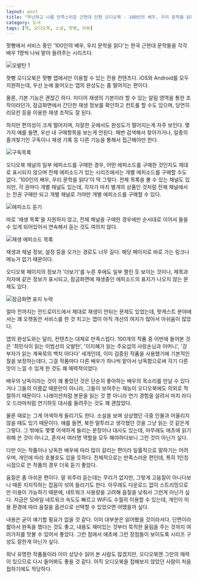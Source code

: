 ```yaml
---
layout: post
title: "무난하고 나름 만족스러운 근현대 단편 오디오북 - 100인의 배우, 우리 문학을 읽다"
category: 도서
tags: [책, 오디오북, 소설, 팟빵, 리뷰]
---
```


팟빵에서 서비스 중인
'100인의 배우, 우리 문학을 읽다'는
한국 근현대 문학들을 각각 배우 1명씩 나눠 맡아 들려주는 시리즈다.

![오발탄 1](https://lh3.googleusercontent.com/KK3WEABLa7ra3H4555t-kvjk01vte0cq2BEnllKk82JeMYiSgPoxZTupmp7BJcatGWfW6z3fm8BUnQ=s480)

팟빵 오디오북은 팟빵 앱에서만 이용할 수 있는 전용 컨텐츠다.
iOS와 Android를 모두 지원하는데,
우선 눈에 들어오는 앱의 완성도는 좀 떨어지는 편이다.

물론, 기본 기능은 괜찮긴 하다.
미디어 재생의 기본이라 할 수 있는
알림 영역을 통한 조작이라던가,
잠금화면에서 간단한 재생 정보를 확인하고 컨트롤 할 수도 있으며,
당연히 리모컨 등을 이용한 재생 조작도 잘 된다.

하지만 편의성이 크게 떨어지며,
자잘한 곳에서도 완성도가 떨어지는게 자주 보인다.
몇가지 예를 들면,
우선 내 구매항목을 보는게 안된다.
매번 검색해서 찾아가거나,
일종의 즐겨찾기인 구독이나 재생 기록 등 다른 기능을 통해서 접근해야만 한다.

![구독목록](https://lh3.googleusercontent.com/L3yf9NuPGxxSP2xRvbVpTiEJuL324OrOZuz2psctDJHyi6Is3VNenG2H4CKAoAE9kr5Ec44URb0yRQ=s480 "따로 구매한 목록을 볼 수 없어 구독 등을 활용해야 한다.")

오디오북 채널의 일부 에피소드를 구매한 경우,
어떤 에피소드를 구매한 것인지도 제대로 표시되지 않으며
전체 에피소드가 있는 시리즈에서는 개별 에피소드를 구매할 수도 없다.
'100인의 배우, 우리 문학을 읽다'이 딱 그렇다.
전체 목록을 볼 수 있는 채널도 있지만,
각 권마다 개별 채널도 있는데,
각자가 마치 별개의 상품인 것처럼 전체 채널에서는 전권 구매만 되고
개별 채널로 가야만 개별 에피소드를 구매할 수 있다.

![에피소드 듣기](https://lh3.googleusercontent.com/HVrmyCRbGqQVqNot_WsnMkBuUm1NsO9iIi4x_aU9GDJ_VBLu8W9PAsdxIq71nym0Xxo82AIDBuBkFQ=s480 "구매한 에피소드를 확인하기 어렵다.")

따로 '재생 목록'을 지원하지 않고,
전체 채널을 구매한 경우에만 순서대로 이어서 들을 수 있게 되어있어서
연속해서 듣는 것도 여의치 않다.

![재생 에피소드 목록](https://lh3.googleusercontent.com/aVAdHTmm5mjOKhVsZ6phIYk_rcgw_Kh6EQrcB9UADpA1hglRIhQ5JZrjHe00n0lPU7U0iFxwIYk_6Q=s480 "따로 재생목록을 지원하지 않아서 연속해서 듣기는 어렵다.")

재생과 채널 정보, 설정 등을 오가는 경로도 너무 길다.
해당 페이지로 바로 가는 링크나 메뉴가 없기 때문이다.

오디오북 페이지의 정보가 '더보기'를 누른 후에도 일부 짤린 듯 보이는 것이나,
제목과 저자에 같은 정보가 표시되고,
잠금화면에 재생중인 에피소드의 표지가 나오지 않는 문제도 있다.

![잠금화면 표지 누락](https://lh3.googleusercontent.com/2_8EOVmtSImTOuXwRB1hXv78J1URdRvLaNBAApWexScbME26d0LHG5UcE8fj3P8yniNB49xSvOs4eA=s480 "잠근화면에 표지가 제대로 안나온다.")

얼마 전까지는 안드로이드에서 제대로 재생이 안되는 문제도 있었는데,
팟캐스트 분야에서는 꽤 오랫동안 서비스를 한 것 치고는
앱이 아직 개선의 여지가 많아서 아쉬움이 많았다.

앱의 완성도와는 달리, 컨텐츠는 대체로 만족스럽다.
100개의 작품 중 이번에 들어본 것은
'최민식이 읽는 이범선의 오발탄',
'이지혜가 읽는 주요섭의 사랑손님과 어머니',
'강부자가 읽는 계욕묵의 백치 아다다'
세개인데,
이미 검증된 작품을 사용했기에 기본적인 질을 보장하는데다,
그걸 작품마다 다른 배우가 하나씩 맡아서 낭독함으로써
각기 다른 맛이 느낄 수 있게 한 것도 꽤 매력적이었다.

배우의 낭독이라는 것이 꽤 좋았던 것은
단순히 좋아하는 배우의 목소리를 만날 수 있다거나
그들의 이름값 때문만이 아니라,
그들이 보여주는 재능이 오디오북에도 의외로 적절하기 때문이다.
나래이션처럼 본문을 읽는 것 뿐 아니라
연기 경험을 살려서 마치 라디오 드라마처럼 연기하듯 대사를 들려주는 것도 꽤 괜찮았다.

물론 때로는 그게 어색하게 들리기도 한다.
소설을 보며 상상했던 극중 인물과 어울리지 않을 때도 있기 때문이다.
얘를 들면, 북한 말투라고 생각했던 것을 그냥 읽는 것 같은게 그렇다.
그 밖에도 몇몇 어색하게 들리는 문장이나 대사도 있는데,
아무래도 애초에 읽기 위해 쓴 것이 아니고,
혼자서 여러명 역할을 모두 해야하다보니 그런 것이 아닌가 싶다.

다만 이는 작품이나 낭독한 배우에 따라 많이 갈리는 편이라 일률적으로 말하기는 어려우며,
개인에 따라 호불호도 있을 듯하다.
전체적으로는 만족스러운 편인데,
특히 1인칭 시점으로 쓴 작품의 경우 더욱 듣기 좋았다.

음질은 좀 아쉬운 편이다.
말 위주라 듣는데는 무리가 없지만,
그렇게 고음질이 아니다보니 때론 지지직하는 잡음이 섞여 들리기도 한다.
아무래도 다운로드 없이 스트리밍으로만 이용이 가능하기 때문에,
네트워크 사용량을 고려해 음질을 낮춰서 그런게 아닌가 싶다.
지금은 모바일 네트워크 속도도 빠르고
WiFi도 수월히 이용할 수 있는데,
개인이 이용 환경에 따라 음질을 옵션으로 선택할 수 있었으면 어땠을까 싶다.

내용은 굳이 얘기할 필요가 없을 것 같다.
이미 대부분은 읽어봤을 것이라서다.
단편이라 짧아서 완독을 했다는 것도 좋고,
내용도 재미있는 것부터 묵직한 울림을 주는 것까지 여러가지를 맛볼 수 있어서 좋았다.
그런 점에서 애초에 그런 장점들이 보이도록 시리즈 구성도 잘한게 아닌가 싶다.

워낙 유명한 작품들이라
이미 상당수 읽어 본 사람도 많겠지만,
오디오북엔 그만의 매력이 있으므로
다시 들어봐도 좋을 것 같다.
아직 오디오북을 접해보지 않았던 사람이 처음 접하기에도 적당하다.
